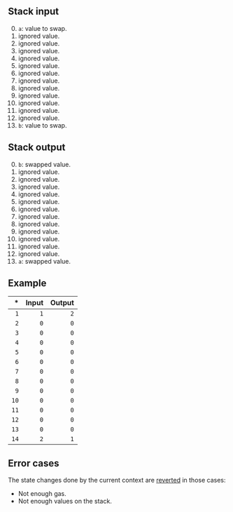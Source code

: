 ## Stack input

0. `a`: value to swap.
1. ignored value.
2. ignored value.
3. ignored value.
4. ignored value.
5. ignored value.
6. ignored value.
7. ignored value.
8. ignored value.
9. ignored value.
10. ignored value.
11. ignored value.
12. ignored value.
13. `b`: value to swap.

## Stack output

0. `b`: swapped value.
1. ignored value.
2. ignored value.
3. ignored value.
4. ignored value.
5. ignored value.
6. ignored value.
7. ignored value.
8. ignored value.
9. ignored value.
10. ignored value.
11. ignored value.
12. ignored value.
13. `a`: swapped value.

## Example

| * | Input | Output |
|--:|------:|-------:|
| `1` | `1` | `2` |
| `2` | `0` | `0` |
| `3` | `0` | `0` |
| `4` | `0` | `0` |
| `5` | `0` | `0` |
| `6` | `0` | `0` |
| `7` | `0` | `0` |
| `8` | `0` | `0` |
| `9` | `0` | `0` |
| `10` | `0` | `0` |
| `11` | `0` | `0` |
| `12` | `0` | `0` |
| `13` | `0` | `0` |
| `14` | `2` | `1` |

## Error cases

The state changes done by the current context are [reverted](#FD) in those cases:
- Not enough gas.
- Not enough values on the stack.
